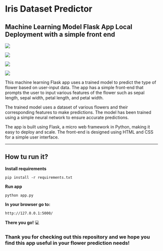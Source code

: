 # Iris Dataset Predictor

## Machine Learning Model Flask App Local Deployment with a simple front end

![](@attachment/Clipboard_2023-03-14-06-09-03.png)

![](@attachment/Clipboard_2023-03-14-06-11-27.png)

![](@attachment/Clipboard_2023-03-14-06-12-08.png)

![](@attachment/Clipboard_2023-03-14-06-12-46.png)

This machine learning Flask app uses a trained model to predict the type of flower based on user-input data. The app has a simple front-end that prompts the user to input various features of the flower such as sepal length, sepal width, petal length, and petal width.

The trained model uses a dataset of various flowers and their corresponding features to make predictions. The model has been trained using a simple neural network to ensure accurate predictions.

The app is built using Flask, a micro web framework in Python, making it easy to deploy and scale. The front-end is designed using HTML and CSS for a simple user interface.

___

## How tu run it?

**Install requirements**

```
pip install -r requirements.txt
```

**Run app**

```
python app.py
```

**In your browser go to:**

```
http://127.0.0.1:5000/
```

**There you go!** :computer:

### Thank you for checking out this repository and we hope you find this app useful in your flower prediction needs!

